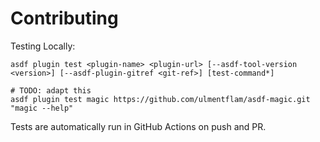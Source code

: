 # Contributing

Testing Locally:

```shell
asdf plugin test <plugin-name> <plugin-url> [--asdf-tool-version <version>] [--asdf-plugin-gitref <git-ref>] [test-command*]

# TODO: adapt this
asdf plugin test magic https://github.com/ulmentflam/asdf-magic.git "magic --help"
```

Tests are automatically run in GitHub Actions on push and PR.
